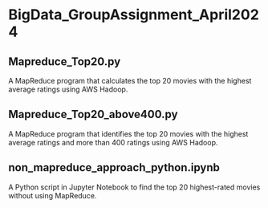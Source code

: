 # BigData_GroupAssignment_April2024

## Mapreduce_Top20.py
A MapReduce program that calculates the top 20 movies with the highest average ratings using AWS Hadoop.

## Mapreduce_Top20_above400.py
A MapReduce program that identifies the top 20 movies with the highest average ratings and more than 400 ratings using AWS Hadoop.

## non_mapreduce_approach_python.ipynb
A Python script in Jupyter Notebook to find the top 20 highest-rated movies without using MapReduce.
